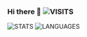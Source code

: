 ### Hi there 👋 ![VISITS](https://badges.pufler.dev/visits/IvanLuLyf/IvanLuLyf?style=flat-square&logo=github&color=blue&label=Github%20Visits)

![STATS](https://github-readme-stats.vercel.app/api?username=IvanLuLyf&show_icons=true&hide=issues&hide_border=true)
![LANGUAGES](https://github-readme-stats.vercel.app/api/top-langs/?username=IvanLuLyf&layout=compact&hide_border=true)
